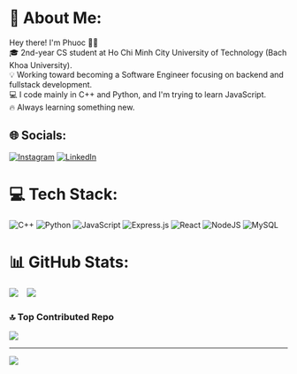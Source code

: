 # 💫 About Me:
Hey there! I'm Phuoc 👨‍💻  <br>🎓 2nd-year CS student at Ho Chi Minh City University of Technology (Bach Khoa University).  <br>💡 Working toward becoming a Software Engineer focusing on backend and fullstack development.  <br>💻 I code mainly in C++ and Python, and I'm trying to learn JavaScript.  <br>🔥 Always learning something new.


## 🌐 Socials:
[![Instagram](https://img.shields.io/badge/Instagram-%23E4405F.svg?logo=Instagram&logoColor=white)](https://instagram.com/fuocfuoc_) [![LinkedIn](https://img.shields.io/badge/LinkedIn-%230077B5.svg?logo=linkedin&logoColor=white)](https://linkedin.com/in/dohuuphuoc) 

# 💻 Tech Stack:
![C++](https://img.shields.io/badge/c++-%2300599C.svg?style=for-the-badge&logo=c%2B%2B&logoColor=white) ![Python](https://img.shields.io/badge/python-3670A0?style=for-the-badge&logo=python&logoColor=ffdd54) ![JavaScript](https://img.shields.io/badge/javascript-%23323330.svg?style=for-the-badge&logo=javascript&logoColor=%23F7DF1E) ![Express.js](https://img.shields.io/badge/express.js-%23404d59.svg?style=for-the-badge&logo=express&logoColor=%2361DAFB) ![React](https://img.shields.io/badge/react-%2320232a.svg?style=for-the-badge&logo=react&logoColor=%2361DAFB) ![NodeJS](https://img.shields.io/badge/node.js-6DA55F?style=for-the-badge&logo=node.js&logoColor=white) ![MySQL](https://img.shields.io/badge/mysql-4479A1.svg?style=for-the-badge&logo=mysql&logoColor=white)
# 📊 GitHub Stats:
![](https://nirzak-streak-stats.vercel.app/?user=dhp-exe&theme=apprentice&hide_border=false)&nbsp;&nbsp;&nbsp;
![](https://github-readme-stats.vercel.app/api/top-langs/?username=dhp-exe&theme=apprentice&hide_border=false&include_all_commits=false&count_private=false&layout=compact)

### 🔝 Top Contributed Repo
![](https://github-contributor-stats.vercel.app/api?username=dhp-exe&limit=5&theme=apprentice&combine_all_yearly_contributions=true)

---
[![](https://visitcount.itsvg.in/api?id=dhp-exe&icon=7&color=13)](https://visitcount.itsvg.in)

<!-- Proudly created with GPRM ( https://gprm.itsvg.in ) -->
